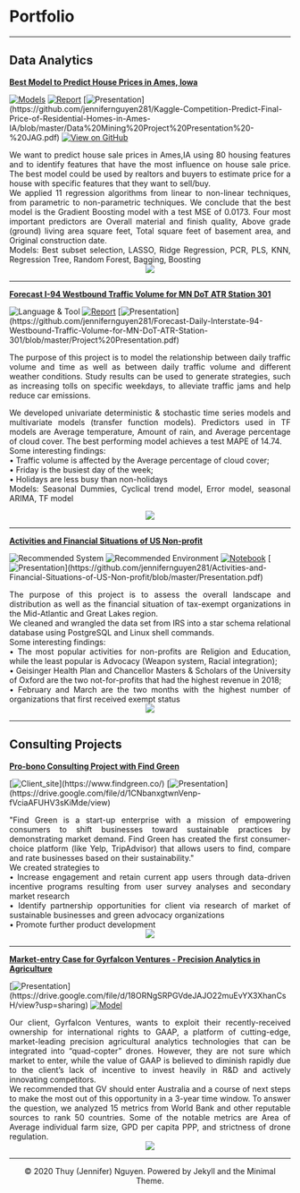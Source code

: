 # Portfolio
---
## Data Analytics 

[**Best Model to Predict House Prices in Ames, Iowa**](https://github.com/jennifernguyen281/Kaggle-Competition-Predict-Final-Price-of-Residential-Homes-in-Ames-IA)

[![Models](https://img.shields.io/badge/Models-lightskyblue?logo=R)](https://github.com/jennifernguyen281/Kaggle-Competition-Predict-Final-Price-of-Residential-Homes-in-Ames-IA/blob/master/Predicting%20House%20Price.Rmd)
[![Report](https://img.shields.io/badge/PDF-Report-red?logo=PDF)](https://github.com/jennifernguyen281/Kaggle-Competition-Predict-Final-Price-of-Residential-Homes-in-Ames-IA/blob/master/DM-Final-Report_official.pdf)
[![Presentation](https://img.shields.io/badge/Presentation-salmon?)](https://github.com/jennifernguyen281/Kaggle-Competition-Predict-Final-Price-of-Residential-Homes-in-Ames-IA/blob/master/Data%20Mining%20Project%20Presentation%20-%20JAG.pdf)
[![View on GitHub](https://img.shields.io/badge/GitHub-View_on_GitHub-PURPLE?logo=GitHub)](https://github.com/jennifernguyen281/Kaggle-Competition-Predict-Final-Price-of-Residential-Homes-in-Ames-IA)

<div style="text-align: justify"> We want to predict house sale prices in Ames,IA using 80 housing features and to identify features that have the most influence on house sale price. The best model could be used by realtors and buyers to estimate price for a house with specific features that they want to sell/buy.
<br>
We applied 11 regression algorithms from linear to non-linear techniques, from parametric to non-parametric techniques. We conclude that the best model is the Gradient Boosting model with a test MSE of 0.0173. Four most important predictors are Overall material and finish quality, Above grade (ground) living area square feet, Total square feet of basement area, and Original construction date.
<br>
Models: Best subset selection, LASSO, Ridge Regression, PCR, PLS, KNN, Regression Tree, Random Forest, Bagging, Boosting
<br>
</div>
<center><img src="assets/img/House-price-2.jpg"/></center>

---
[**Forecast I-94 Westbound Traffic Volume for MN DoT ATR Station 301**](https://github.com/jennifernguyen281/Forecast-Daily-Interstate-94-Westbound-Traffic-Volume-for-MN-DoT-ATR-Station-301)

![Language & Tool](https://img.shields.io/badge/SAS-Language_&Tool-navy?logo=SAS)
[![Report](https://img.shields.io/badge/PDF-Report-red?logo=PDF)](https://github.com/jennifernguyen281/Forecast-Daily-Interstate-94-Westbound-Traffic-Volume-for-MN-DoT-ATR-Station-301/blob/master/Project%20Paper.pdf)
[![Presentation](https://img.shields.io/badge/Presentation-salmon?)](https://github.com/jennifernguyen281/Forecast-Daily-Interstate-94-Westbound-Traffic-Volume-for-MN-DoT-ATR-Station-301/blob/master/Project%20Presentation.pdf)

<div style="text-align: justify"> The purpose of this project is to model the relationship between daily traffic volume and time as well as between daily traffic volume and different weather conditions. Study results can be used to generate strategies, such as increasing tolls on specific weekdays, to alleviate traffic jams and help reduce car emissions.
<br>
  
We developed univariate deterministic & stochastic time series models and multivariate models (transfer function models). Predictors used in TF models are Average temperature, Amount of rain, and Average percentage of cloud cover. The best performing model achieves a test MAPE of 14.74.
<br>
Some interesting findings: <br>
• Traffic volume is affected by the Average percentage of cloud cover; <br>
• Friday is the busiest day of the week; <br>
• Holidays are less busy than non-holidays
<br>
Models: Seasonal Dummies, Cyclical trend model, Error model, seasonal ARIMA, TF model
<br>
</div>
<center><img src="assets/img/Final TF model forecast graph.png"/></center>

---
[**Activities and Financial Situations of US Non-profit**](https://github.com/jennifernguyen281/Activities-and-Financial-Situations-of-US-Non-profit)

![Recommended System](https://img.shields.io/badge/PostgreSQL-Recommended_System-blue?logo=PostgreSQL)
![Recommended Environment](https://img.shields.io/badge/AWS-Recommended_Environment-blue?logo=AWS)
[![Notebook](https://img.shields.io/badge/Jupyter-Notebook-orange?logo=Jupyter)](https://github.com/jennifernguyen281/Activities-and-Financial-Situations-of-US-Non-profit/blob/master/Non-profit.ipynb)
[![Presentation](https://img.shields.io/badge/Presentation-salmon?)](https://github.com/jennifernguyen281/Activities-and-Financial-Situations-of-US-Non-profit/blob/master/Presentation.pdf)

<div style="text-align: justify"> The purpose of this project is to assess the overall landscape and distribution as well as the financial situation of tax-exempt organizations in the Mid-Atlantic and Great Lakes region.
<br> 
We cleaned and wrangled the data set from IRS into a star schema relational database using PostgreSQL and Linux shell commands. 
<br>
Some interesting findings: <br>
• The most popular activities for non-profits are Religion and Education, while the least popular is Advocacy (Weapon system, Racial integration); <br>
• Geisinger Health Plan and Chancellor Masters & Scholars of the University of Oxford are the two not-for-profits that had the highest revenue in 2018; <br>
• February and March are the two months with the highest number of organizations that first received exempt status
<br>
</div>
<center><img src="assets/img/Star-schema.png"/></center>

---
## Consulting Projects

[**Pro-bono Consulting Project with Find Green**](https://www.findgreen.co/)


[![Client_site](https://img.shields.io/badge/Find_Green_site-MEDIUMAQUAMARINE?)](https://www.findgreen.co/)
[![Presentation](https://img.shields.io/badge/Presentation-salmon?)](https://drive.google.com/file/d/1CNbanxgtwnVenp-fVciaAFUHV3sKiMde/view)

<div style="text-align: justify"> "Find Green is a start-up enterprise with a mission of empowering consumers to shift businesses toward sustainable practices by demonstrating market demand. Find Green has created the first consumer-choice platform (like Yelp, TripAdvisor) that allows users to find, compare and rate businesses based on their sustainability." <br>
We created strategies to <br>
• Increase engagement and retain current app users through data-driven incentive programs resulting from user survey analyses and secondary market research <br>
• Identify partnership opportunities for client via research of market of sustainable businesses and green advocacy organizations <br>
• Promote further product development <br>


</div>
<center><img src="assets/img/image(1).jpg"/></center>

---
[**Market-entry Case for Gyrfalcon Ventures - Precision Analytics in Agriculture**](https://github.com/jennifernguyen281/Market-Entry-Case-for-GV) 

[![Presentation](https://img.shields.io/badge/Presentation-salmon?)](https://drive.google.com/file/d/18ORNgSRPGVdeJAJO22muEvYX3XhanCsH/view?usp=sharing)
[![Model](https://img.shields.io/badge/Model-lightskyblue?logo=R)](https://github.com/jennifernguyen281/Market-Entry-Case-for-GV/blob/master/Data_analytics_PERF.R)


<div style="text-align: justify"> 
Our client, Gyrfalcon Ventures, wants to exploit their recently-received ownership for international rights to GAAP, a platform of cutting-edge, market-leading precision agricultural analytics technologies that can be integrated into “quad-copter” drones. However, they are not sure which market to enter, while the value of GAAP is believed to diminish rapidly due to the client’s lack of incentive to invest heavily in R&D and actively innovating competitors. <br>
We recommended that GV should enter Australia and a course of next steps to make the most out of this opportunity in a 3-year time window. To answer the question, we analyzed 15 metrics from World Bank and other reputable sources to rank 50 countries. Some of the notable metrics are Area of Average individual farm size, GPD per capita PPP, and strictness of drone regulation.

</div>
<center><img src="assets/img/GV-off.jpg"/></center>

---
<center>© 2020 Thuy (Jennifer) Nguyen. Powered by Jekyll and the Minimal Theme.</center>



